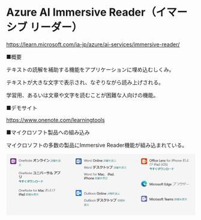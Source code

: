 # Azure AI Immersive Reader（イマーシブ リーダー）

https://learn.microsoft.com/ja-jp/azure/ai-services/immersive-reader/

■概要

テキストの読解を補助する機能をアプリケーションに埋め込むしくみ。

テキストが大きな文字で表示され、なぞりながら読み上げされる。

学習用、あるいは文章や文字を読むことが困難な人向けの機能。

■デモサイト

https://www.onenote.com/learningtools

■マイクロソフト製品への組み込み

マイクロソフトの多数の製品にImmersive Reader機能が組み込まれている。

![Alt text](image-7.png)